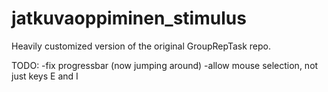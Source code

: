 # jatkuvaoppiminen_stimulus
Heavily customized version of the original GroupRepTask repo.

TODO:
-fix progressbar (now jumping around)
-allow mouse selection, not just keys E and I
